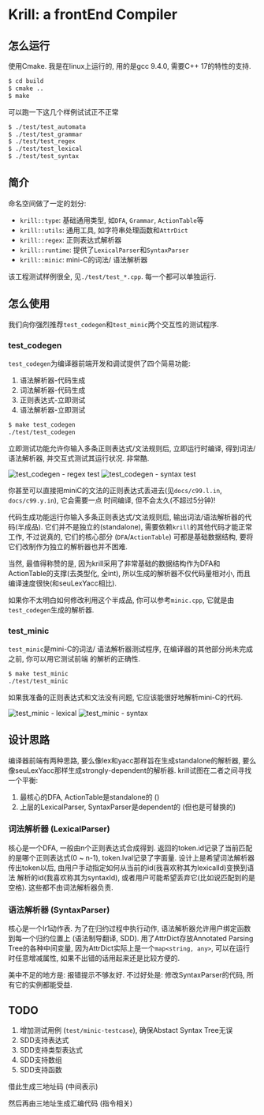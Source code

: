 # Krill: a frontEnd Compiler

## 怎么运行

使用Cmake. 我是在linux上运行的, 用的是gcc 9.4.0, 需要C++ 17的特性的支持. 

```bash
$ cd build
$ cmake ..
$ make
````

可以跑一下这几个样例试试正不正常

```bash
$ ./test/test_automata
$ ./test/test_grammar
$ ./test/test_regex
$ ./test/test_lexical
$ ./test/test_syntax
````


## 简介

命名空间做了一定的划分: 

- `krill::type`: 基础通用类型, 如`DFA`, `Grammar`, `ActionTable`等
- `krill::utils`: 通用工具, 如字符串处理函数和`AttrDict`
- `krill::regex`: 正则表达式解析器
- `krill::runtime`: 提供了`LexicalParser`和`SyntaxParser`
- `krill::minic`: mini-C的词法/ 语法解析器

该工程测试样例很全, 见`./test/test_*.cpp`. 
每一个都可以单独运行. 

## 怎么使用

我们向你强烈推荐`test_codegen`和`test_minic`两个交互性的测试程序. 

### test_codegen

`test_codegen`为编译器前端开发和调试提供了四个简易功能: 

1. 语法解析器-代码生成
2. 词法解析器-代码生成
3. 正则表达式-立即测试
4. 语法解析器-立即测试

```bash
$ make test_codegen
./test/test_codegen
```

立即测试功能允许你输入多条正则表达式/文法规则后, 立即运行时编译, 得到词法/语法解析器, 
并交互式测试其运行状况. 非常酷. 

![test_codegen - regex test](README/README1.png)
![test_codegen - syntax test](README/README0.png)

你甚至可以直接把miniC的文法的正则表达式丢进去(见`docs/c99.l.in`, `docs/c99.y.in`), 它会需要一点
时间编译, 但不会太久(不超过5分钟)! 

代码生成功能运行你输入多条正则表达式/文法规则后, 输出词法/语法解析器的代码(半成品). 
它们并不是独立的(standalone), 需要依赖`krill`的其他代码才能正常工作, 不过说真的, 它们的核心部分
(`DFA`/`ActionTable`) 可都是基础数据结构, 要将它们改制作为独立的解析器也并不困难. 

当然, 最值得称赞的是, 因为krill采用了非常基础的数据结构作为DFA和ActionTable的支撑(去类型化, 全int), 
所以生成的解析器不仅代码量相对小, 而且编译速度很快(和seuLexYacc相比). 

如果你不太明白如何修改利用这个半成品, 你可以参考`minic.cpp`, 它就是由`test_codegen`生成的解析器. 

### test_minic

`test_minic`是mini-C的词法/ 语法解析器测试程序, 在编译器的其他部分尚未完成之前, 你可以用它测试前端
的解析的正确性. 

```bash
$ make test_minic
./test/test_minic
```

如果我准备的正则表达式和文法没有问题, 它应该能很好地解析mini-C的代码. 

![test_minic - lexical](README/README2.png)
![test_minic - syntax](README/README3.png)


## 设计思路

编译器前端有两种思路, 要么像lex和yacc那样旨在生成standalone的解析器, 要么像seuLexYacc那样生成strongly-dependent的解析器. krill试图在二者之间寻找一个平衡: 

1. 最核心的DFA, ActionTable是standalone的 ()
2. 上层的LexicalParser, SyntaxParser是dependent的 (但也是可替换的)

### 词法解析器 (LexicalParser)

核心是一个DFA, 一般由n个正则表达式合成得到. 
返回的token.id记录了当前匹配的是哪个正则表达式(0 ~ n-1), token.lval记录了字面量. 
设计上是希望词法解析器传出token以后, 由用户手动指定如何从当前的id(我喜欢称其为lexicalId)变换到语法
解析的id(我喜欢称其为syntaxId), 或者用户可能希望丢弃它(比如说匹配到的是空格). 这些都不由词法解析器负责. 

### 语法解析器 (SyntaxParser)

核心是一个lr1动作表. 
为了在归约过程中执行动作, 语法解析器允许用户绑定函数到每一个归约位置上 (语法制导翻译, SDD). 
用了AttrDict存放Annotated Parsing Tree的各种中间变量, 因为AttrDict实际上是一个`map<string, any>`, 
可以在运行时任意增减属性, 如果不出错的话用起来还是比较方便的. 

美中不足的地方是: 报错提示不够友好. 不过好处是: 修改SyntaxParser的代码, 所有它的实例都能受益. 


## TODO

1. 增加测试用例 (`test/minic-testcase`), 确保Abstact Syntax Tree无误
2. SDD支持表达式
3. SDD支持类型表达式
4. SDD支持数组
5. SDD支持函数

借此生成三地址码 (中间表示)

然后再由三地址生成汇编代码 (指令相关)






